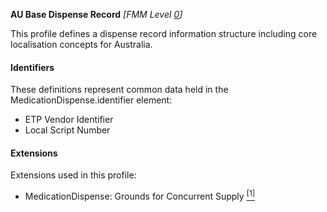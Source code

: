 **AU Base Dispense Record** *[FMM Level [0](guidance.html)]*

This profile defines a dispense record information structure including core localisation concepts for Australia.

#### Identifiers
These definitions represent common data held in the MedicationDispense.identifier element:
* ETP Vendor Identifier
* Local Script Number


#### Extensions
Extensions used in this profile:
* MedicationDispense: Grounds for Concurrent Supply [<sup>[1]</sup>](http://hl7.org.au/fhir/StructureDefinition/grounds-for-concurrent-supply)
